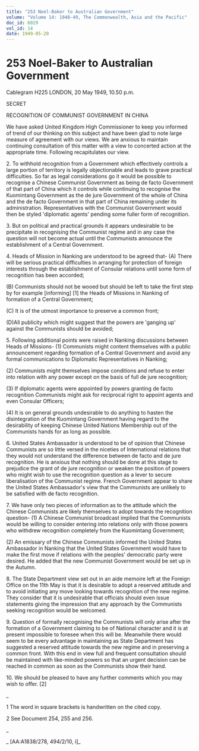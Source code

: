 ```yaml
---
title: "253 Noel-Baker to Australian Government"
volume: "Volume 14: 1948-49, The Commonwealth, Asia and the Pacific"
doc_id: 6029
vol_id: 14
date: 1949-05-20
---
```


# 253 Noel-Baker to Australian Government

Cablegram H225 LONDON, 20 May 1949, 10.50 p.m.

SECRET

RECOGNITION OF COMMUNIST GOVERNMENT IN CHINA

We have asked United Kingdom High Commissioner to keep you informed of trend of our thinking on this subject and have been glad to note large measure of agreement with our views. We are anxious to maintain continuing consultation of this matter with a view to concerted action at the appropriate time. Following recapitulates our view.

2\. To withhold recognition from a Government which effectively controls a large portion of territory is legally objectionable and leads to grave practical difficulties. So far as legal considerations go it would be possible to recognise a Chinese Communist Government as being de facto Government of that part of China which it controls while continuing to recognise the Kuomintang Government as the de jure Government of the whole of China and the de facto Government in that part of China remaining under its administration. Representatives with the Communist Government would then be styled 'diplomatic agents' pending some fuller form of recognition.

3\. But on political and practical grounds it appears undesirable to be precipitate in recognising the Communist regime and in any case the question will not become actual until the Communists announce the establishment of a Central Government.

4\. Heads of Mission in Nanking are understood to be agreed that- (A) There will be serious practical difficulties in arranging for protection of foreign interests through the establishment of Consular relations until some form of recognition has been accorded;

(B) Communists should not be wooed but should be left to take the first step by for example [informing] [1] the Heads of Missions in Nanking of formation of a Central Government;

(C) It is of the utmost importance to preserve a common front;

(D)All publicity which might suggest that the powers are 'ganging up' against the Communists should be avoided;

5\. Following additional points were raised in Nanking discussions between Heads of Missions- (1) Communists might content themselves with a public announcement regarding formation of a Central Government and avoid any formal communications to Diplomatic Representatives in Nanking;

(2) Communists might themselves impose conditions and refuse to enter into relation with any power except on the basis of full de jure recognition;

(3) If diplomatic agents were appointed by powers granting de facto recognition Communists might ask for reciprocal right to appoint agents and even Consular Officers;

(4) It is on general grounds undesirable to do anything to hasten the disintegration of the Kuomintang Government having regard to the desirability of keeping Chinese United Nations Membership out of the Communists hands for as long as possible.

6\. United States Ambassador is understood to be of opinion that Chinese Communists are so little versed in the niceties of International relations that they would not understand the difference between de facto and de jure recognition. He is anxious that nothing should be done at this stage to prejudice the grant of de jure recognition or weaken the position of powers who might wish to use the recognition question as a lever to secure liberalisation of the Communist regime. French Government appear to share the United States Ambassador's view that the Communists are unlikely to be satisfied with de facto recognition.

7\. We have only two pieces of information as to the attitude which the Chinese Communists are likely themselves to adopt towards the recognition question- (1) A Chinese Communist broadcast implied that the Communists would be willing to consider entering into relations only with those powers who withdrew recognition completely from the Kuomintang Government;

(2) An emissary of the Chinese Communists informed the United States Ambassador in Nanking that the United States Government would have to make the first move if relations with the peoples' democratic party were desired. He added that the new Communist Government would be set up in the Autumn.

8\. The State Department view set out in an aide memoire left at the Foreign Office on the 11th May is that it is desirable to adopt a reserved attitude and to avoid initiating any move looking towards recognition of the new regime. They consider that it is undesirable that officials should even issue statements giving the impression that any approach by the Communists seeking recognition would be welcomed.

9\. Question of formally recognising the Communists will only arise after the formation of a Government claiming to be of National character and it is at present impossible to foresee when this will be. Meanwhile there would seem to be every advantage in maintaining as State Department has suggested a reserved attitude towards the new regime and in preserving a common front. With this end in view full and frequent consultation should be maintained with like-minded powers so that an urgent decision can be reached in common as soon as the Communists show their hand.

10\. We should be pleased to have any further comments which you may wish to offer. [2]

_

1 The word in square brackets is handwritten on the cited copy.

2 See Document 254, 255 and 256.

_

_ [AA:A1838/278, 494/2/10, i]_
